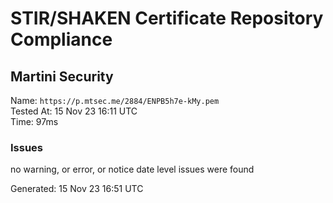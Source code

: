 # STIR/SHAKEN Certificate Repository Compliance

## Martini Security

Name: `https://p.mtsec.me/2884/ENPB5h7e-kMy.pem`\
Tested At: 15 Nov 23 16:11 UTC\
Time: 97ms

### Issues

no warning, or error, or notice date level issues were found

Generated: 15 Nov 23 16:51 UTC